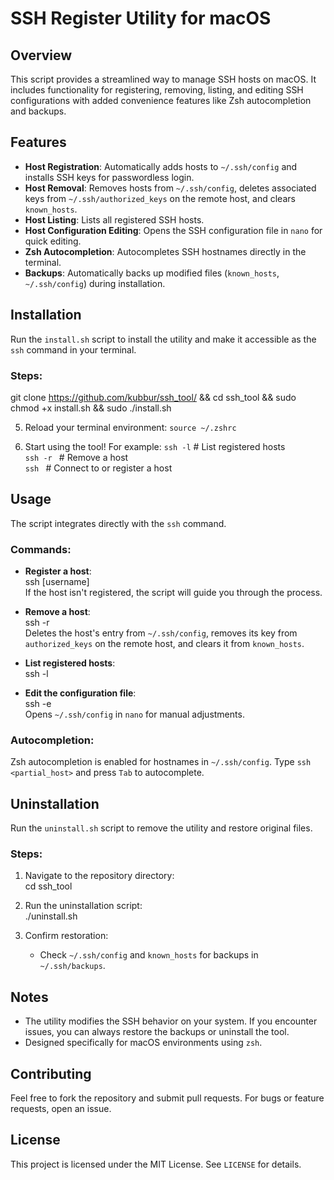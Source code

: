 # SSH Register Utility for macOS

## Overview
This script provides a streamlined way to manage SSH hosts on macOS. It includes functionality for registering, removing, listing, and editing SSH configurations with added convenience features like Zsh autocompletion and backups.

## Features
- **Host Registration**: Automatically adds hosts to `~/.ssh/config` and installs SSH keys for passwordless login.
- **Host Removal**: Removes hosts from `~/.ssh/config`, deletes associated keys from `~/.ssh/authorized_keys` on the remote host, and clears `known_hosts`.
- **Host Listing**: Lists all registered SSH hosts.
- **Host Configuration Editing**: Opens the SSH configuration file in `nano` for quick editing.
- **Zsh Autocompletion**: Autocompletes SSH hostnames directly in the terminal.
- **Backups**: Automatically backs up modified files (`known_hosts`, `~/.ssh/config`) during installation.

## Installation
Run the `install.sh` script to install the utility and make it accessible as the `ssh` command in your terminal.

### Steps:
git clone https://github.com/kubbur/ssh_tool/ && cd ssh_tool && sudo chmod +x install.sh && sudo ./install.sh


5. Reload your terminal environment:
   `source ~/.zshrc`

6. Start using the tool! For example:
   `ssh -l`   # List registered hosts  
   `ssh -r `<host>   # Remove a host  
   `ssh `<host>   # Connect to or register a host  

## Usage
The script integrates directly with the `ssh` command.

### Commands:
- **Register a host**:  
  ssh <host>
  [username]  
  If the host isn't registered, the script will guide you through the process.

- **Remove a host**:  
  ssh -r <host>  
  Deletes the host's entry from `~/.ssh/config`, removes its key from `authorized_keys` on the remote host, and clears it from `known_hosts`.

- **List registered hosts**:  
  ssh -l  

- **Edit the configuration file**:  
  ssh -e  
  Opens `~/.ssh/config` in `nano` for manual adjustments.

### Autocompletion:
Zsh autocompletion is enabled for hostnames in `~/.ssh/config`. Type `ssh <partial_host>` and press `Tab` to autocomplete.

## Uninstallation
Run the `uninstall.sh` script to remove the utility and restore original files.

### Steps:
1. Navigate to the repository directory:  
   cd ssh_tool

2. Run the uninstallation script:  
   ./uninstall.sh

3. Confirm restoration:  
   - Check `~/.ssh/config` and `known_hosts` for backups in `~/.ssh/backups`.

## Notes
- The utility modifies the SSH behavior on your system. If you encounter issues, you can always restore the backups or uninstall the tool.
- Designed specifically for macOS environments using `zsh`.

## Contributing
Feel free to fork the repository and submit pull requests. For bugs or feature requests, open an issue.

## License
This project is licensed under the MIT License. See `LICENSE` for details.
